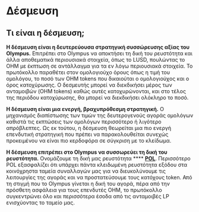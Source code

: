 # Δέσμευση

## Τι είναι η δέσμευση;

**Η δέσμευση είναι η δευτερεύουσα στρατηγική συσσώρευσης αξίας του Olympus.** Επιτρέπει στο Olympus να αποκτήσει τη δική του ρευστότητα και άλλα αποθεματικά περιουσιακά στοιχεία, όπως το LUSD, πουλώντας το OHM με έκπτωση σε αντάλλαγμα για τα εν λόγω περιουσιακά στοιχεία. Το πρωτόκολλο παραθέτει στον ομολογιούχο όρους όπως η τιμή του ομολόγου, το ποσό των OHM tokens που δικαιούται ο ομολογιούχος και ο όρος κατοχύρωσης. Ο δεσμευτής μπορεί να διεκδικήσει μέρος των ανταμοιβών (OHM tokens) καθώς αυτές κατοχυρώνονται, και στο τέλος της περιόδου κατοχύρωσης, θα μπορεί να διεκδικήσει ολόκληρο το ποσό.

**Η δέσμευση είναι μια ενεργή, βραχυπρόθεσμη στρατηγική.** Ο μηχανισμός διαπίστωσης των τιμών της δευτερογενούς αγοράς ομολόγων καθιστά τις εκπτώσεις των ομολόγων περισσότερο ή λιγότερο απρόβλεπτες. Ως εκ τούτου, η δέσμευση θεωρείται μια πιο ενεργή επενδυτική στρατηγική που πρέπει να παρακολουθείται συνεχώς προκειμένου να είναι πιο κερδοφόρα σε σύγκριση με το κλείδωμα.

**Η δέσμευση επιτρέπει στο Olympus να συσσωρεύει τη δική του ρευστότητα.** Ονομάζουμε τη δική μας ρευστότητα **** [**POL**](https://docs.olympusdao.finance/main/references/glossary#pol). Περισσότερο POL εξασφαλίζει ότι υπάρχει πάντα κλειδωμένη ρευστότητα εξόδου στα κοινόχρηστα ταμεία συναλλαγών μας για να διευκολύνουμε τις λειτουργίες της αγοράς και να προστατεύσουμε τους κατόχους token. Από τη στιγμή που το Olympus γίνεται η δική του αγορά, πέρα από την πρόσθετη ασφάλεια για τους επενδυτές OHM, το πρωτόκολλο συγκεντρώνει όλο και περισσότερα έσοδα από τις ανταμοιβές LP ενισχύοντας το ταμείο μας.
